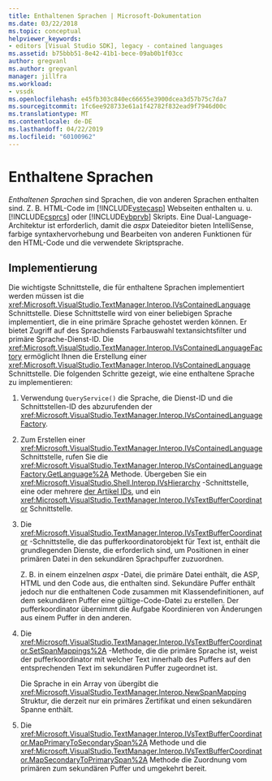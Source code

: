 ```yaml
---
title: Enthaltenen Sprachen | Microsoft-Dokumentation
ms.date: 03/22/2018
ms.topic: conceptual
helpviewer_keywords:
- editors [Visual Studio SDK], legacy - contained languages
ms.assetid: b75bbb51-8e42-41b1-bece-09ab0b1f03cc
author: gregvanl
ms.author: gregvanl
manager: jillfra
ms.workload:
- vssdk
ms.openlocfilehash: e45fb303c840ec66655e3900dcea3d57b75c7da7
ms.sourcegitcommit: 1fc6ee928733e61a1f42782f832ead9f7946d00c
ms.translationtype: MT
ms.contentlocale: de-DE
ms.lasthandoff: 04/22/2019
ms.locfileid: "60100962"
---
```

# <a name="contained-languages"></a>Enthaltene Sprachen

*Enthaltenen Sprachen* sind Sprachen, die von anderen Sprachen enthalten sind. Z. B. HTML-Code im [!INCLUDE[vstecasp](../code-quality/includes/vstecasp_md.md)] Webseiten enthalten u. u. [!INCLUDE[csprcs](../data-tools/includes/csprcs_md.md)] oder [!INCLUDE[vbprvb](../code-quality/includes/vbprvb_md.md)] Skripts. Eine Dual-Language-Architektur ist erforderlich, damit die *aspx* Dateieditor bieten IntelliSense, farbige syntaxhervorhebung und Bearbeiten von anderen Funktionen für den HTML-Code und die verwendete Skriptsprache.

## <a name="implementation"></a>Implementierung

Die wichtigste Schnittstelle, die für enthaltene Sprachen implementiert werden müssen ist die <xref:Microsoft.VisualStudio.TextManager.Interop.IVsContainedLanguage> Schnittstelle. Diese Schnittstelle wird von einer beliebigen Sprache implementiert, die in eine primäre Sprache gehostet werden können. Er bietet Zugriff auf des Sprachdiensts Farbauswahl textansichtsfilter und primäre Sprache-Dienst-ID. Die <xref:Microsoft.VisualStudio.TextManager.Interop.IVsContainedLanguageFactory> ermöglicht Ihnen die Erstellung einer <xref:Microsoft.VisualStudio.TextManager.Interop.IVsContainedLanguage> Schnittstelle. Die folgenden Schritte gezeigt, wie eine enthaltene Sprache zu implementieren:

1. Verwendung `QueryService()` die Sprache, die Dienst-ID und die Schnittstellen-ID des abzurufenden der <xref:Microsoft.VisualStudio.TextManager.Interop.IVsContainedLanguageFactory>.

2. Zum Erstellen einer <xref:Microsoft.VisualStudio.TextManager.Interop.IVsContainedLanguage> Schnittstelle, rufen Sie die <xref:Microsoft.VisualStudio.TextManager.Interop.IVsContainedLanguageFactory.GetLanguage%2A> Methode. Übergeben Sie ein <xref:Microsoft.VisualStudio.Shell.Interop.IVsHierarchy> -Schnittstelle, eine oder mehrere [der Artikel IDs](<xref:Microsoft.VisualStudio.VSConstants.VSITEMID>), und ein <xref:Microsoft.VisualStudio.TextManager.Interop.IVsTextBufferCoordinator> Schnittstelle.

3. Die <xref:Microsoft.VisualStudio.TextManager.Interop.IVsTextBufferCoordinator> -Schnittstelle, die das pufferkoordinatorobjekt für Text ist, enthält die grundlegenden Dienste, die erforderlich sind, um Positionen in einer primären Datei in den sekundären Sprachpuffer zuzuordnen.

     Z. B. in einem einzelnen *aspx* -Datei, die primäre Datei enthält, die ASP, HTML und den Code aus, die enthalten sind. Sekundäre Puffer enthält jedoch nur die enthaltenen Code zusammen mit Klassendefinitionen, auf dem sekundären Puffer eine gültige-Code-Datei zu erstellen. Der pufferkoordinator übernimmt die Aufgabe Koordinieren von Änderungen aus einem Puffer in den anderen.

4. Die <xref:Microsoft.VisualStudio.TextManager.Interop.IVsTextBufferCoordinator.SetSpanMappings%2A> -Methode, die die primäre Sprache ist, weist der pufferkoordinator mit welcher Text innerhalb des Puffers auf den entsprechenden Text im sekundären Puffer zugeordnet ist.

     Die Sprache in ein Array von übergibt die <xref:Microsoft.VisualStudio.TextManager.Interop.NewSpanMapping> Struktur, die derzeit nur ein primäres Zertifikat und einen sekundären Spanne enthält.

5. Die <xref:Microsoft.VisualStudio.TextManager.Interop.IVsTextBufferCoordinator.MapPrimaryToSecondarySpan%2A> Methode und die <xref:Microsoft.VisualStudio.TextManager.Interop.IVsTextBufferCoordinator.MapSecondaryToPrimarySpan%2A> Methode die Zuordnung vom primären zum sekundären Puffer und umgekehrt bereit.
